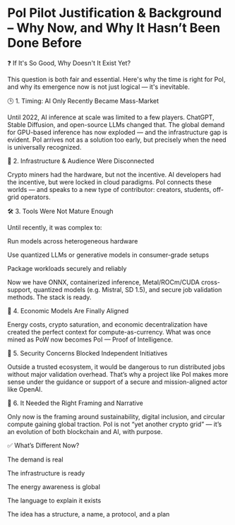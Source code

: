 # PoI Pilot Justification & Background – Why Now, and Why It Hasn’t Been Done Before

❓ If It's So Good, Why Doesn't It Exist Yet?

This question is both fair and essential. Here's why the time is right for PoI, and why its emergence now is not just logical — it's inevitable.

🕒 1. Timing: AI Only Recently Became Mass-Market

Until 2022, AI inference at scale was limited to a few players. ChatGPT, Stable Diffusion, and open-source LLMs changed that. The global demand for GPU-based inference has now exploded — and the infrastructure gap is evident. PoI arrives not as a solution too early, but precisely when the need is universally recognized.

🔌 2. Infrastructure & Audience Were Disconnected

Crypto miners had the hardware, but not the incentive. AI developers had the incentive, but were locked in cloud paradigms. PoI connects these worlds — and speaks to a new type of contributor: creators, students, off-grid operators.

🛠️ 3. Tools Were Not Mature Enough

Until recently, it was complex to:

Run models across heterogeneous hardware

Use quantized LLMs or generative models in consumer-grade setups

Package workloads securely and reliably

Now we have ONNX, containerized inference, Metal/ROCm/CUDA cross-support, quantized models (e.g. Mistral, SD 1.5), and secure job validation methods. The stack is ready.

🧮 4. Economic Models Are Finally Aligned

Energy costs, crypto saturation, and economic decentralization have created the perfect context for compute-as-currency. What was once mined as PoW now becomes PoI — Proof of Intelligence.

🔐 5. Security Concerns Blocked Independent Initiatives

Outside a trusted ecosystem, it would be dangerous to run distributed jobs without major validation overhead. That’s why a project like PoI makes more sense under the guidance or support of a secure and mission-aligned actor like OpenAI.

🧠 6. It Needed the Right Framing and Narrative

Only now is the framing around sustainability, digital inclusion, and circular compute gaining global traction. PoI is not “yet another crypto grid” — it’s an evolution of both blockchain and AI, with purpose.

✅ What’s Different Now?

The demand is real

The infrastructure is ready

The energy awareness is global

The language to explain it exists

The idea has a structure, a name, a protocol, and a plan

